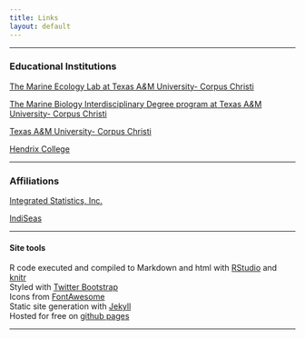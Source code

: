 ```yaml
---
title: Links
layout: default
---
```


-----------
### Educational Institutions
<a href="http://marineecologylab.tamucc.edu/" target="_blank">The Marine Ecology Lab at Texas A<i>&</i>M University- Corpus Christi</a>

<a href="http://marinebiology.tamucc.edu/" target="_blank">The Marine Biology Interdisciplinary Degree program at Texas A<i>&</i>M University- Corpus Christi</a>


<a href="http://www.tamucc.edu/" target="_blank">Texas A<i>&</i>M University- Corpus Christi</a>


<a href="http://www.hendrix.edu/" target="_blank">Hendrix College</a>    

----------
### Affiliations ###
<a href="http://www.integratedstatistics.com/" target="_blank">Integrated Statistics, Inc.</a>

<a href="http://www.indiseas.org/" target="_blank">IndiSeas</a>

---------
#### Site tools ####

R code executed and compiled to Markdown and html with <a href= "http://rstudio.com" target="_blank">RStudio</a> and <a href= "http://yihui.name/knitr" target="_blank">knitr</a>   
Styled with <a href= "http://getbootstrap.com/2.3.2/" target="_blank">Twitter Bootstrap</a>   
Icons from <a href= "http://fortawesome.github.io/Font-Awesome/" target="_blank">FontAwesome</a>    
Static site generation with <a href= "http://jekyllrb.com/" target="_blank">Jekyll</a>    
Hosted for free on <a href= "pages.github.com" target="_blank">github pages</a>

------------


